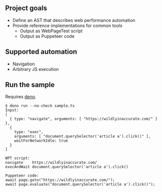## Project goals

- Define an AST that describes web performance automation
- Provide reference implementations for common tools
  - Output as WebPageTest script
  - Output as Puppeteer code

## Supported automation

- Navigation
- Arbitrary JS execution

## Run the sample

Requires [deno](https://deno.land/).

```
$ deno run --no-check sample.ts
Input:
[
  { type: "navigate", arguments: [ "https://wildlyinaccurate.com/" ] },
  {
    type: "exec",
    arguments: [ "document.querySelector('article a').click()" ],
    waitForNetworkIdle: true
  }
]

WPT script:
navigate	https://wildlyinaccurate.com/
execAndWait	document.querySelector('article a').click()

Puppeteer code:
await page.goto("https://wildlyinaccurate.com/");
await page.evaluate("document.querySelector('article a').click()");
```
